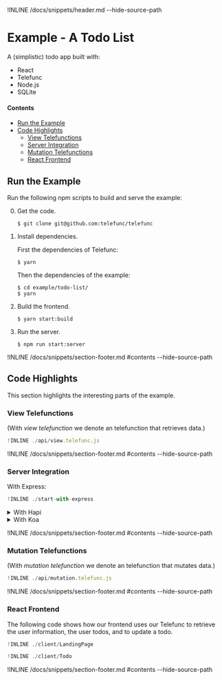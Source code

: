 !INLINE /docs/snippets/header.md --hide-source-path
&nbsp;

# Example - A Todo List

A (simplistic) todo app built with:
 - React
 - Telefunc
 - Node.js
 - SQLite

#### Contents

- [Run the Example](#run-the-example)
- [Code Highlights](#code-highlights)
  - [View Telefunctions](#view-telefunctions)
  - [Server Integration](#server-integration)
  - [Mutation Telefunctions](#mutation-telefunctions)
  - [React Frontend](#react-frontend)

## Run the Example

Run the following npm scripts to build and serve the example:

0. Get the code.

   ~~~shell
   $ git clone git@github.com:telefunc/telefunc
   ~~~

1. Install dependencies.

   First the dependencies of Telefunc:
   ~~~shell
   $ yarn
   ~~~

   Then the dependencies of the example:
   ~~~shell
   $ cd example/todo-list/
   $ yarn
   ~~~

2. Build the frontend.

   ~~~shell
   $ yarn start:build
   ~~~

3. Run the server.

   ~~~shell
   $ npm run start:server
   ~~~

!INLINE /docs/snippets/section-footer.md #contents --hide-source-path


## Code Highlights

This section highlights the interesting parts of the example.

### View Telefunctions

(With *view telefunction* we denote an telefunction that retrieves data.)

~~~js
!INLINE ./api/view.telefunc.js
~~~

!INLINE /docs/snippets/section-footer.md #contents --hide-source-path

### Server Integration

With Express:

~~~js
!INLINE ./start-with-express
~~~

<details>
<summary>
With Hapi
</summary>

~~~js
!INLINE ./start-with-hapi
~~~
</details>

<details>
<summary>
With Koa
</summary>

~~~js
!INLINE ./start-with-koa
~~~
</details>


!INLINE /docs/snippets/section-footer.md #contents --hide-source-path

### Mutation Telefunctions

(With *mutation telefunction* we denote an telefunction that mutates data.)

~~~js
!INLINE ./api/mutation.telefunc.js
~~~

!INLINE /docs/snippets/section-footer.md #contents --hide-source-path

### React Frontend

The following code shows how our frontend
uses our Telefunc to retrieve the user information,
the user todos,
and to update a todo.

~~~js
!INLINE ./client/LandingPage
~~~

~~~js
!INLINE ./client/Todo
~~~

!INLINE /docs/snippets/section-footer.md #contents --hide-source-path

